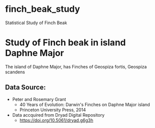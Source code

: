 # finch_beak_study
Statistical Study of Finch Beak

# Study of Finch beak in island Daphne Major

The island of Daphne Major, has Finches of Geospiza fortis, Geospiza scandens

## Data Source:
* Peter and Rosemary Grant
    * 40 Years of Evolution: Darwin's Finches on Daphne Major island
    * Princeton University Press, 2014
* Data accquired from Dryad Digital Repository
    * https://doi.org/10.5061/dryad.g6g3h
